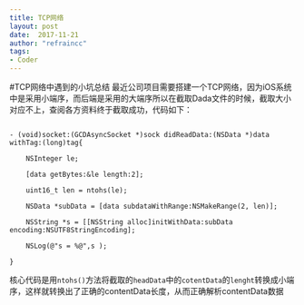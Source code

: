 ```yaml
---
title: TCP网络
layout: post
date:  2017-11-21
author: "refraincc"
tags:
- Coder
---
```



#TCP网络中遇到的小坑总结
最近公司项目需要搭建一个TCP网络，因为iOS系统中是采用小端序，而后端是采用的大端序所以在截取Dada文件的时候，截取大小对应不上，查阅各方资料终于截取成功，代码如下：

```dash

- (void)socket:(GCDAsyncSocket *)sock didReadData:(NSData *)data withTag:(long)tag{
    
    NSInteger le;
    
    [data getBytes:&le length:2];
        
    uint16_t len = ntohs(le);

    NSData *subData = [data subdataWithRange:NSMakeRange(2, len)];
    
    NSString *s = [[NSString alloc]initWithData:subData encoding:NSUTF8StringEncoding];
    
    NSLog(@"s = %@",s );
    
}

```

核心代码是用`ntohs()`方法将截取的`headData`中的`cotentData`的`lenght`转换成小端序，这样就转换出了正确的contentData长度，从而正确解析contentData数据

